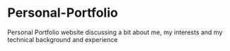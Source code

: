 # Personal-Portfolio
Personal Portfolio website discussing a bit about me, my interests and my technical background and experience
